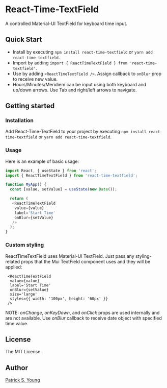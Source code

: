 # React-Time-TextField

A controlled Material-UI TextField for keyboard time input.

## Quick Start

- Install by executing `npm install react-time-textfield` or `yarn add react-time-textfield`.
- Import by adding `import { ReactTimeTextField } from 'react-time-textfield'`.
- Use by adding `<ReactTimeTextField />`. Assign callback to `onBlur` prop to receive new value.
- Hours/Minutes/Meridiem can be input using both keyboard and up/down arrows. Use Tab and right/left arrows to navigate.


## Getting started

### Installation

Add React-Time-TextField to your project by executing `npm install react-time-textfield` or `yarn add react-time-textfield`.

### Usage

Here is an example of basic usage:

```js
import React, { useState } from 'react';
import { ReactTimeTextField } from 'react-time-textfield';

function MyApp() {
  const [value, setValue] = useState(new Date());

  return (
   <ReactTimeTextField
    value={value}
    label='Start Time'
    onBlur={setValue}
   />
  );
}
```

### Custom styling

ReactTimeTextField uses Material-UI TextField. Just pass any styling-related props that the Mui TextField component uses and they will be applied:
```
 <ReactTimeTextField
  value={value}
  label='Start Time'
  onBlur={setValue}
  size='large'
  styles={{ width: '100px', height: '60px' }}
 />
```

NOTE: *onChange*, *onKeyDown*, and *onClick* props are used internally and are not available. Use *onBlur* callback to receive date object with specified time value.



## License

The MIT License.

## Author
[Patrick S. Young](https://github.com/patrick-s-young)
